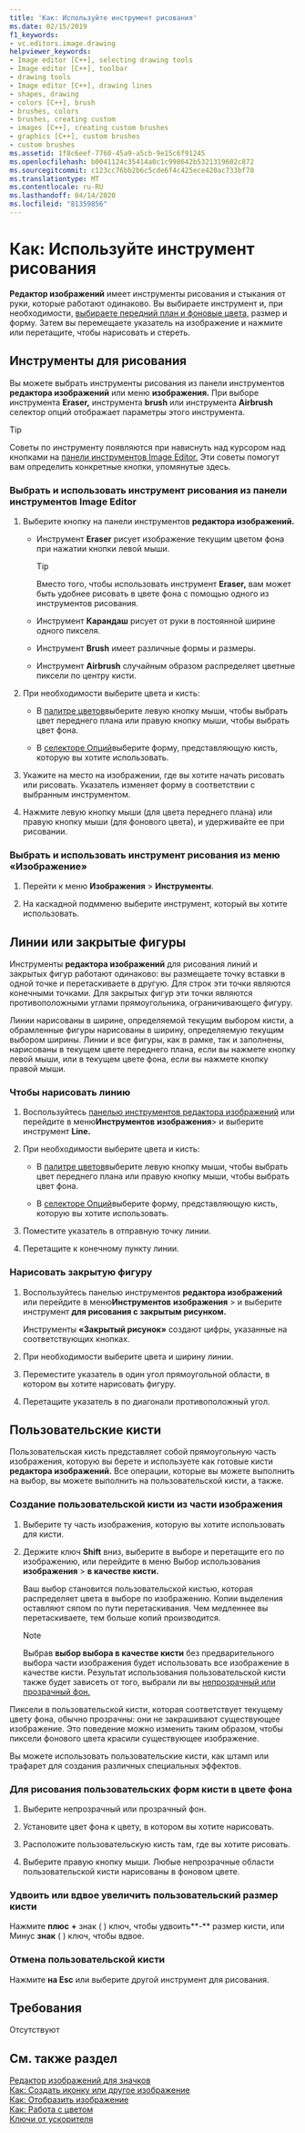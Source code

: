 ```yaml
---
title: 'Как: Используйте инструмент рисования'
ms.date: 02/15/2019
f1_keywords:
- vc.editors.image.drawing
helpviewer_keywords:
- Image editor [C++], selecting drawing tools
- Image editor [C++], toolbar
- drawing tools
- Image editor [C++], drawing lines
- shapes, drawing
- colors [C++], brush
- brushes, colors
- brushes, creating custom
- images [C++], creating custom brushes
- graphics [C++], custom brushes
- custom brushes
ms.assetid: 1f8c6eef-7760-45a9-a5cb-9e15c6f91245
ms.openlocfilehash: b0041124c35414a0c1c998642b5321319602c872
ms.sourcegitcommit: c123cc76bb2b6c5cde6f4c425ece420ac733bf70
ms.translationtype: MT
ms.contentlocale: ru-RU
ms.lasthandoff: 04/14/2020
ms.locfileid: "81359856"
---
```

# <a name="how-to-use-a-drawing-tool"></a>Как: Используйте инструмент рисования

**Редактор изображений** имеет инструменты рисования и стыкания от руки, которые работают одинаково. Вы выбираете инструмент и, при необходимости, [выбираете передний план и фоновые цвета,](../windows/selecting-foreground-or-background-colors-image-editor-for-icons.md) размер и форму. Затем вы перемещаете указатель на изображение и нажмите или перетащите, чтобы нарисовать и стереть.

## <a name="drawing-tools"></a>Инструменты для рисования

Вы можете выбрать инструменты рисования из панели инструментов **редактора изображений** или меню **изображения.** При выборе инструмента **Eraser,** инструмента **brush** или инструмента **Airbrush** селектор опций отображает параметры этого инструмента.

> [!TIP]
> Советы по инструменту появляются при нависнуть над курсором над кнопками на [панели инструментов Image Editor.](../windows/toolbar-image-editor-for-icons.md) Эти советы помогут вам определить конкретные кнопки, упомянутые здесь.

### <a name="to-select-and-use-a-drawing-tool-from-the-image-editor-toolbar"></a>Выбрать и использовать инструмент рисования из панели инструментов Image Editor

1. Выберите кнопку на панели инструментов **редактора изображений.**

   - Инструмент **Eraser** рисует изображение текущим цветом фона при нажатии кнопки левой мыши.

      > [!TIP]
      > Вместо того, чтобы использовать инструмент **Eraser,** вам может быть удобнее рисовать в цвете фона с помощью одного из инструментов рисования.

   - Инструмент **Карандаш** рисует от руки в постоянной ширине одного пикселя.

   - Инструмент **Brush** имеет различные формы и размеры.

   - Инструмент **Airbrush** случайным образом распределяет цветные пиксели по центру кисти.

1. При необходимости выберите цвета и кисть:

   - В [палитре цветов](../windows/colors-window-image-editor-for-icons.md)выберите левую кнопку мыши, чтобы выбрать цвет переднего плана или правую кнопку мыши, чтобы выбрать цвет фона.

   - В [селекторе Опций](../windows/toolbar-image-editor-for-icons.md)выберите форму, представляющую кисть, которую вы хотите использовать.

1. Укажите на место на изображении, где вы хотите начать рисовать или рисовать. Указатель изменяет форму в соответствии с выбранным инструментом.

1. Нажмите левую кнопку мыши (для цвета переднего плана) или правую кнопку мыши (для фонового цвета), и удерживайте ее при рисовании.

### <a name="to-select-and-use-a-drawing-tool-from-the-image-menu"></a>Выбрать и использовать инструмент рисования из меню «Изображение»

1. Перейти к меню **Изображения** > **Инструменты**.

1. На каскадной подмменю выберите инструмент, который вы хотите использовать.

## <a name="lines-or-closed-figures"></a>Линии или закрытые фигуры

Инструменты **редактора изображений** для рисования линий и закрытых фигур работают одинаково: вы размещаете точку вставки в одной точке и перетаскиваете в другую. Для строк эти точки являются конечными точками. Для закрытых фигур эти точки являются противоположными углами прямоугольника, ограничивающего фигуру.

Линии нарисованы в ширине, определяемой текущим выбором кисти, а обрамленные фигуры нарисованы в ширину, определяемую текущим выбором ширины. Линии и все фигуры, как в рамке, так и заполнены, нарисованы в текущем цвете переднего плана, если вы нажмете кнопку левой мыши, или в текущем цвете фона, если вы нажмете кнопку правой мыши.

### <a name="to-draw-a-line"></a>Чтобы нарисовать линию

1. Воспользуйтесь [панелью инструментов редактора изображений](../windows/toolbar-image-editor-for-icons.md) или перейдите в меню**Инструментов** **изображения**> и выберите инструмент **Line.**

1. При необходимости выберите цвета и кисть:

   - В [палитре цветов](../windows/colors-window-image-editor-for-icons.md)выберите левую кнопку мыши, чтобы выбрать цвет переднего плана или правую кнопку мыши, чтобы выбрать цвет фона.

   - В [селекторе Опций](../windows/toolbar-image-editor-for-icons.md)выберите форму, представляющую кисть, которую вы хотите использовать.

1. Поместите указатель в отправную точку линии.

1. Перетащите к конечному пункту линии.

### <a name="to-draw-a-closed-figure"></a>Нарисовать закрытую фигуру

1. Воспользуйтесь панелью инструментов **редактора изображений** или перейдите в меню**Инструментов** **изображения** > и выберите инструмент **для рисования с закрытым рисунком.**

   Инструменты **«Закрытый рисунок»** создают цифры, указанные на соответствующих кнопках.

1. При необходимости выберите цвета и ширину линии.

1. Переместите указатель в один угол прямоугольной области, в котором вы хотите нарисовать фигуру.

1. Перетащите указатель в по диагонали противоположный угол.

## <a name="custom-brushes"></a>Пользовательские кисти

Пользовательская кисть представляет собой прямоугольную часть изображения, которую вы берете и используете как готовые кисти **редактора изображений.** Все операции, которые вы можете выполнить на выбор, вы можете выполнить на пользовательской кисти, а также.

### <a name="to-create-a-custom-brush-from-a-portion-of-an-image"></a>Создание пользовательской кисти из части изображения

1. Выберите ту часть изображения, которую вы хотите использовать для кисти.

1. Держите ключ **Shift** вниз, выберите в выборе и перетащите его по изображению, или перейдите в меню Выбор использования **изображения** > **в качестве кисти.**

   Ваш выбор становится пользовательской кистью, которая распределяет цвета в выборе по изображению. Копии выделения оставляют сяпом по пути перетаскивания. Чем медленнее вы перетаскиваете, тем больше копий производится.

   > [!NOTE]
   > Выбрав **выбор выбора в качестве кисти** без предварительного выбора части изображения будет использовать все изображение в качестве кисти. Результат использования пользовательской кисти также будет зависеть от того, выбрали ли вы [непрозрачный или прозрачный фон.](../windows/choosing-a-transparent-or-opaque-background-image-editor-for-icons.md)

Пиксели в пользовательской кисти, которая соответствует текущему цвету фона, обычно прозрачны: они не закрашивают существующее изображение. Это поведение можно изменить таким образом, чтобы пиксели фонового цвета красили существующее изображение.

Вы можете использовать пользовательские кисти, как штамп или трафарет для создания различных специальных эффектов.

### <a name="to-draw-custom-brush-shapes-in-the-background-color"></a>Для рисования пользовательских форм кисти в цвете фона

1. Выберите непрозрачный или прозрачный фон.

1. Установите цвет фона к цвету, в котором вы хотите нарисовать.

1. Расположите пользовательскую кисть там, где вы хотите рисовать.

1. Выберите правую кнопку мыши. Любые непрозрачные области пользовательской кисти нарисованы в фоновом цвете.

### <a name="to-double-or-halve-the-custom-brush-size"></a>Удвоить или вдвое увеличить пользовательский размер кисти

Нажмите **плюс** **+** знак ( ) ключ, чтобы удвоить**-** размер кисти, или Минус **знак** ( ) ключ, чтобы вдвое.

### <a name="to-cancel-the-custom-brush"></a>Отмена пользовательской кисти

Нажмите **на Esc** или выберите другой инструмент для рисования.

## <a name="requirements"></a>Требования

Отсутствуют

## <a name="see-also"></a>См. также раздел

[Редактор изображений для значков](../windows/image-editor-for-icons.md)<br/>
[Как: Создать иконку или другое изображение](../windows/creating-an-icon-or-other-image-image-editor-for-icons.md)<br/>
[Как: Отобразить изображение](../windows/selecting-an-area-of-an-image-image-editor-for-icons.md)<br/>
[Как: Работа с цветом](../windows/working-with-color-image-editor-for-icons.md)<br/>
[Ключи от ускорителя](../windows/accelerator-keys-image-editor-for-icons.md)<br/>
